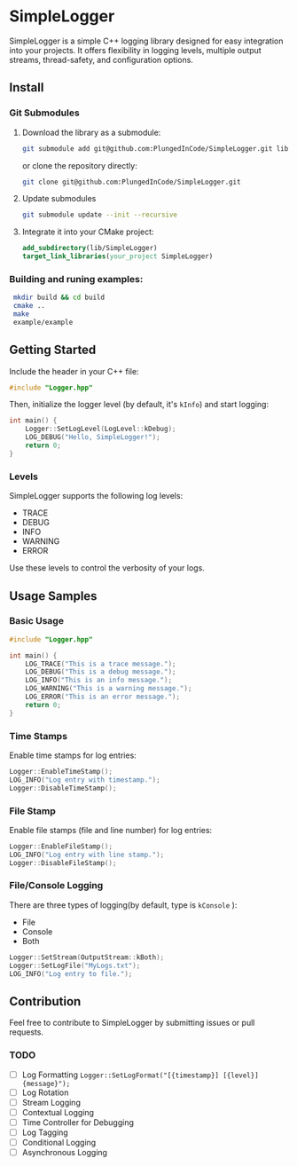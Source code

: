 # SimpleLogger

SimpleLogger is a simple C++ logging library designed for easy integration into your projects. It offers flexibility in logging levels, multiple output streams, thread-safety, and configuration options.

## Install

### Git Submodules

1. Download the library as a submodule:

   ```bash
   git submodule add git@github.com:PlungedInCode/SimpleLogger.git lib
   ```

   or clone the repository directly:

   ```bash
   git clone git@github.com:PlungedInCode/SimpleLogger.git
   ```
2. Update submodules
   ```bash
   git submodule update --init --recursive
   ```
3. Integrate it into your CMake project:

   ```cmake
   add_subdirectory(lib/SimpleLogger)
   target_link_libraries(your_project SimpleLogger)
   ```

### Building and runing examples:
   ```bash
    mkdir build && cd build
    cmake ..
    make
    example/example
   ```

## Getting Started

Include the header in your C++ file:

```cpp
#include "Logger.hpp"
```

Then, initialize the logger level (by default, it's `kInfo`) and start logging:

```cpp
int main() {
    Logger::SetLogLevel(LogLevel::kDebug);
    LOG_DEBUG("Hello, SimpleLogger!");
    return 0;
}
```

### Levels

SimpleLogger supports the following log levels:

- TRACE
- DEBUG
- INFO
- WARNING
- ERROR

Use these levels to control the verbosity of your logs.

## Usage Samples

### Basic Usage

```cpp
#include "Logger.hpp"

int main() {
    LOG_TRACE("This is a trace message.");
    LOG_DEBUG("This is a debug message.");
    LOG_INFO("This is an info message.");
    LOG_WARNING("This is a warning message.");
    LOG_ERROR("This is an error message.");
    return 0;
}
```

### Time Stamps

Enable time stamps for log entries:

```cpp
Logger::EnableTimeStamp();
LOG_INFO("Log entry with timestamp.");
Logger::DisableTimeStamp();
```

### File Stamp

Enable file stamps (file and line number) for log entries:

```cpp
Logger::EnableFileStamp();
LOG_INFO("Log entry with line stamp.");
Logger::DisableFileStamp();
```

### File/Console Logging

There are three types of logging(by default, type is `kConsole` ):
- File
- Console
- Both
```cpp
Logger::SetStream(OutputStream::kBoth);
Logger::SetLogFile("MyLogs.txt");
LOG_INFO("Log entry to file.");
```
## Contribution

Feel free to contribute to SimpleLogger by submitting issues or pull requests.

### TODO

- [ ] Log Formatting `Logger::SetLogFormat("[{timestamp}] [{level}] {message}");`
- [ ] Log Rotation
- [ ] Stream Logging
- [ ] Contextual Logging
- [ ] Time Controller for Debugging
- [ ] Log Tagging
- [ ] Conditional Logging
- [ ] Asynchronous Logging
